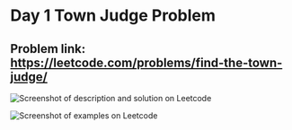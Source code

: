 # Day 1 Town Judge Problem
## Problem link: https://leetcode.com/problems/find-the-town-judge/

![Screenshot of description and solution on Leetcode](https://github.com/RishiSethi/DSA_ProblemSolving_with_Python3/assets/72301298/3d766206-fdda-429e-abe9-90a1c7f72be6)

![Screenshot of examples on Leetcode](https://github.com/RishiSethi/DSA_ProblemSolving_with_Python3/assets/72301298/810d3d38-c2f7-43e3-aa36-9a574a40e0e0)


